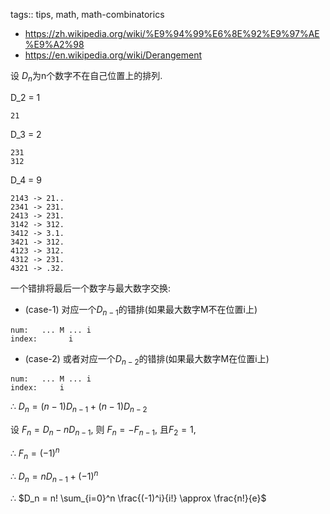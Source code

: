 tags:: tips, math, math-combinatorics

- https://zh.wikipedia.org/wiki/%E9%94%99%E6%8E%92%E9%97%AE%E9%A2%98
- https://en.wikipedia.org/wiki/Derangement

设 $D_n$为n个数字不在自己位置上的排列.

D_2 = 1
```
21
```

D_3 = 2
```
231
312
```

D_4 = 9
```
2143 -> 21..
2341 -> 231.
2413 -> 231.
3142 -> 312.
3412 -> 3.1.
3421 -> 312.
4123 -> 312.
4312 -> 231.
4321 -> .32.
```

一个错排将最后一个数字与最大数字交换:

- (case-1) 对应一个$D_{n-1}$的错排(如果最大数字M不在位置i上)

```
num:   ... M ... i
index:       i
```

- (case-2) 或者对应一个$D_{n-2}$的错排(如果最大数字M在位置i上)

```
num:   ... M ... i
index:     i
```

∴ $D_n = (n-1) D_{n-1} + (n-1) D_{n-2}$

设 $F_n = D_n -nD_{n-1}$, 则 $F_n = -F_{n-1}$, 且$F_2 = 1$,

∴ $F_n = (-1)^n$

∴ $D_n = n D_{n-1} + (-1)^n$

∴ $D_n = n! \sum_{i=0}^n \frac{(-1)^i}{i!} \approx \frac{n!}{e}$
